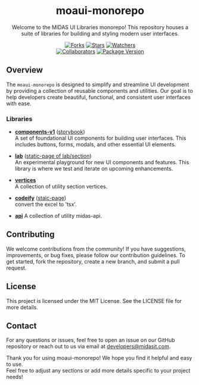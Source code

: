 <!-- markdownlint-disable-next-line -->
<br />

<h1 align="center">moaui-monorepo</h1>

<p align="center">
  Welcome to the MIDAS UI Libraries monorepo! This repository houses a suite of libraries for building and styling modern user interfaces.
</p>

<div align="center">

[![Forks](https://img.shields.io/github/forks/midasit-dev/moaui)](https://www.github.com/midasit-dev/moaui)
[![Stars](https://img.shields.io/github/stars/midasit-dev/moaui)](https://www.github.com/midasit-dev/moaui)
[![Watchers](https://img.shields.io/github/watchers/midasit-dev/moaui)](https://www.github.com/midasit-dev/moaui)  
[![Collaborators](https://img.shields.io/npm/collaborators/%40midasit-dev%2Fmoaui)](https://www.npmjs.com/package/@midasit-dev/moaui)
[![Package Version](https://img.shields.io/github/package-json/v/midasit-dev/moaui)](https://www.github.com/midasit-dev/moaui)

</div>

## Overview

The `moaui-monorepo` is designed to simplify and streamline UI development by providing a collection of reusable components and utilities. Our goal is to help developers create beautiful, functional, and consistent user interfaces with ease.

### Libraries

- **[components-v1](./packages/components-v1/)**  ([storybook](https://midasit-dev.github.io/moaui/components-v1))  
  A set of foundational UI components for building user interfaces. This includes buttons, forms, modals, and other essential UI elements.

- **[lab](./packages/lab/)** ([static-page of lab/section](https://midasit-dev.github.io/moaui/lab/test/section))  
  An experimental playground for new UI components and features. This library is where we test and iterate on upcoming enhancements.

- **[vertices](./packages/vertices/)**  
  A collection of utility section vertices.

- **[codeify](./packages/codeify)** ([staic-page](https://midasit-dev.github.io/moaui/codeify))  
  convert the excel to 'tsx'.

- **[api](./packages/api)**
  A collection of utility midas-api.

## Contributing
We welcome contributions from the community! If you have suggestions, improvements, or bug fixes, please follow our contribution guidelines. To get started, fork the repository, create a new branch, and submit a pull request.

## License
This project is licensed under the MIT License. See the LICENSE file for more details.

## Contact
For any questions or issues, feel free to open an issue on our GitHub repository or reach out to us via email at developers@midasit.com.

Thank you for using moaui-monorepo! We hope you find it helpful and easy to use.  
Feel free to adjust any sections or add more details specific to your project needs!

